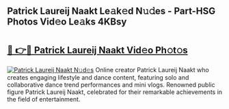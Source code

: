 ## Patrick Laureij Naakt Le𝚊k𝚎d N𝚞𝚍es - Part-HSG Photos Vid𝚎o Le𝚊ks 4KBsy

# <h2><a href="http://fb9bzpe.evod.top/?m=Patrick+Laureij+Naakt">🔗 👉🔴 Patrick Laureij Naakt Vid𝚎o Ph𝚘t𝚘s</a></h2>

[![Patrick Laureij Naakt N𝚞d𝚎s](https://i.imgur.com/8V9OHl7.gif)](http://fb9bzpe.evod.top/?m=Patrick+Laureij+Naakt)
Online creator Patrick Laureij Naakt who creates engaging lifestyle and dance content, featuring solo and collaborative dance trend performances and mini vlogs. Renowned public figure Patrick Laureij Naakt, celebrated for their remarkable achievements in the field of entertainment. 
